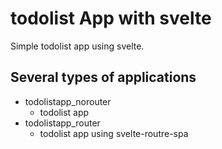 # todolist App with svelte
Simple todolist app using svelte.

## Several types of applications
* todolistapp_norouter
    * todolist app
* todolistapp_router
    * todolist app using svelte-routre-spa
